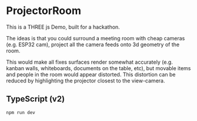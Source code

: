 # ProjectorRoom

This is a THREE js Demo, built for a hackathon.

The ideas is that you could surround a meeting room with cheap cameras (e.g. ESP32 cam), project all the camera feeds onto 3d geometry of the room.

This would make all fixes surfaces render somewhat accurately (e.g. kanban walls, whiteboards, documents on the table, etc), but movable items and people in the room would appear distorted.
This distortion can be reduced by highlighting the projector closest to the view-camera.

## TypeScript (v2)

```bash
npm run dev
```
